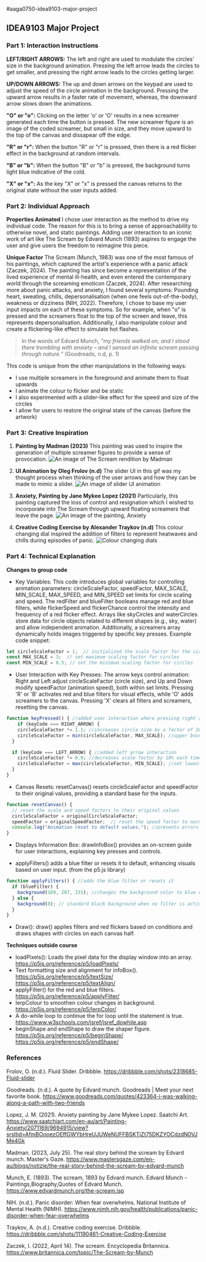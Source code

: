 #aaga0750-idea9103-major-project
## IDEA9103 Major Project
### Part 1: Interaction Instructions
**LEFT/RIGHT ARROWS:** The left and right are used to modulate the circles' size in the background animation. Pressing the 
left arrow leads the circles to get smaller, and pressing the right arrow leads to the circles getting larger.

**UP/DOWN ARROWS:** The up and down arrows on the keypad are used to adjust the speed of the circle animation in the background.
Pressing the upward arrow results in a faster rate of movement, whereas, the downward arrow slows down the animations.

**"O" or "o":** Clicking on the letter 'o' or 'O' results in a new screamer generated each time the button is pressed. 
The new screamer figure is an image of the coded screamer, but small in size, and they move upward to the top of the canvas and dissapear off the edge. 

**"R" or "r":** When the button "R" or "r" is pressed, then there is a red flicker effect in the background at random intervals.

**"B" or "b":** When the button "B" or "b" is pressed, the background turns light blue indicative of the cold.

**"X" or "x":** As the key "X" or "x" is pressed the canvas returns to the original state without the user inputs added. 

### Part 2: Individual Approach
**Properties Animated** 
I chose user interaction as the method to drive my individual code. The reason for this is to bring a sense of approachability 
to otherwise novel, and static paintings. Adding user interaction to an iconic work of art like The Scream by Edvard Munch (1893)
aspires to engage the user and give users the freedom to reimagine this piece. 

**Unique Factor** 
The Scream (Munch, 1983) was one of the most famous of his paintings, which captured the artist's experience with a panic attack (Zaczek, 2024). The painting has since become a representation of the lived experience of mental ill-health, and even entered the contemporary world through the screaming emoticon (Zaczek, 2024). After researching more about panic attacks, and anxiety, I found several symptoms: Pounding heart, sweating, chills, depersonalisation (when one feels out-of-the-body), weakness or dizziness (NIH, 2022). Therefore, I chose to base my user input impacts on each of these symptoms. So for example, when "o" is pressed and the screamers float to the top of the screen and leave, this represents depersonalisation. Additionally, I also manipulate colour and create a flickering-like effect to simulate hot flashes. 
> In the words of Edvard Munch, _"my friends walked on, and I stood there trembling with anxiety – and I sensed an infinite scream passing through nature._” (Goodreads, n.d, p. 1)

This code is unique from the other manipulations in the following ways:
- I use multiple screamers in the foreground and animate them to float upwards
- I animate the colour to flicker and be static
- I also experimented with a slider-like effect for the speed and size of the circles
- I allow for users to restore the original state of the canvas (before the artwork)

### Part 3: Creative Inspiration
1. **Painting by Madman (2023)** 
This painting was used to inspire the generation of multiple screamer figures to provide a sense of provocation.
![An image of The Scream rendition by Madman](inspiration/theScreamRendition.webp)

2. **UI Animation by Oleg Frolov (n.d)** 
The slider UI in this gif was my thought process when thinking of the user arrows and how they can be made to mimic a slider.
![An image of slider UI animation](inspiration/uiAnimation.gif)

3. **Anxiety, Painting by Jane Mykee Lopez (2021)** 
Particularly, this painting captured the loss of control and resignation which I wished to incorporate into The Scream through upward floating screamers that leave the page.
![An image of the painting, Anxiety](inspiration/anxietyArtwork.jpg)

4. **Creative Coding Exercise by Alexander Traykov (n.d)** 
This colour changing dial inspired the addition of filters to represent heatwaves and chills during episodes of panic.
![Colour changing dials](inspiration/creativeCode.gif)

### Part 4: Technical Explanation
**Changes to group code** 
- Key Variables: This code introduces global variables for controlling animation parameters: circleScaleFactor, speedFactor, MAX_SCALE, MIN_SCALE, MAX_SPEED, and MIN_SPEED set limits for circle scaling and speed. The redFilter and blueFilter booleans manage red and blue filters, while flickerSpeed and flickerChance control the intensity and frequency of a red flicker effect. Arrays like skyCircles and waterCircles store data for circle objects related to different shapes (e.g., sky, water) and allow independent animation. Additionally, a screamers array dynamically holds images triggered by specific key presses.
Example code snippet:
``` js
let circleScaleFactor = 1;  // initialized the scale factor for the circles
const MAX_SCALE = 3;  // set maximum scaling factor for circles
const MIN_SCALE = 0.5; // set the minimum scaling factor for circles
```

- User Interaction with Key Presses: The arrow keys control animation: Right and Left adjust circleScaleFactor (circle size), and Up and Down modify speedFactor (animation speed), both within set limits. Pressing 'R' or 'B' activates red and blue filters for visual effects, while 'O' adds screamers to the canvas. Pressing 'X' clears all filters and screamers, resetting the canvas.

``` js
function keyPressed() { //added user interaction where pressing right arrow
    if (keyCode === RIGHT_ARROW) { 
    circleScaleFactor *= 1.1; //increases circle size by a factor of 10%
    circleScaleFactor = min(circleScaleFactor, MAX_SCALE); //upper bound
  }

  if (keyCode === LEFT_ARROW) { //added left arrow interaction
    circleScaleFactor *= 0.9; //decreases scale factor by 10% each time
    circleScaleFactor = max(circleScaleFactor, MIN_SCALE); //set lowest limit
  }
}
```

- Canvas Resets: resetCanvas() resets circleScaleFactor and speedFactor to their original values, providing a standard base for the inputs.

``` js
function resetCanvas() {
  // reset the scale and speed factors to their original values
  circleScaleFactor = originalCircleScaleFactor;
  speedFactor = originalSpeedFactor;  // reset the speed factor to normal
  console.log("Animation reset to default values."); //prevents errors
}
```

- Displays Information Box: drawInfoBox() provides an on-screen guide for user interactions, explaining key presses and controls.

- applyFilters() adds a blue filter or resets it to default, enhancing visuals based on user input. (from the p5.js library)

``` js
function applyFilters() { //adds the blue filter or resets it
  if (blueFilter) {
    background(169, 207, 231); //changes the background color to blue when the blue filter is enabled
  } else {
    background(0); // standard black background when no filter is activated
  }
}
```

- Draw(): draw() applies filters and red flickers based on conditions and draws shapes with circles on each canvas half.

**Techniques outside course** 
- loadPixels(): Loads the pixel data for the display window into an array.
https://p5js.org/reference/p5/loadPixels/
- Text formatting size and alignment for infoBox().
https://p5js.org/reference/p5/textSize/
https://p5js.org/reference/p5/textAlign/
- applyFilter() for the red and blue filters.
https://p5js.org/reference/p5/applyFilter/ 
- lerpColour to smoothen colour changes in background.
https://p5js.org/reference/p5/lerpColor/ 
- A do-while loop to continue the for loop until the statement is true. 
https://www.w3schools.com/jsref/jsref_dowhile.asp
- beginShape and endShape to draw the shaper figure.
https://p5js.org/reference/p5/beginShape/
https://p5js.org/reference/p5/endShape/

### References

Frolov, O. (n.d.). Fluid Slider. Dribbble. https://dribbble.com/shots/2318685-Fluid-slider

Goodreads. (n.d.). A quote by Edvard munch. Goodreads | Meet your next favorite book. https://www.goodreads.com/quotes/423364-i-was-walking-along-a-path-with-two-friends

Lopez, J. M. (2021). Anxiety painting by Jane Mykee Lopez. Saatchi Art. https://www.saatchiart.com/en-au/art/Painting-Anxiety/2071169/9694915/view?srsltid=AfmBOooezOEffGWYbHreUJUWeNUFFBSKTjZt75DKZYOCdzdN0VJMe4Gk

Madman. (2023, July 25). The real story behind the scream by Edvard munch. Master's Gaze. https://www.mastersgaze.com/en-au/blogs/notizie/the-real-story-behind-the-scream-by-edvard-munch

Munch, E. (1893). The scream, 1893 by Edvard munch. Edvard Munch - Paintings,Biography,Quotes of Edvard Munch. https://www.edvardmunch.org/the-scream.jsp

NIH. (n.d.). Panic disorder: When fear overwhelms. National Institute of Mental Health (NIMH). https://www.nimh.nih.gov/health/publications/panic-disorder-when-fear-overwhelms

Traykov, A. (n.d.). Creative coding exercise. Dribbble. https://dribbble.com/shots/11190461-Creative-Coding-Exercise

Zaczek, I. (2022, April 14). The scream. Encyclopedia Britannica. https://www.britannica.com/topic/The-Scream-by-Munch
